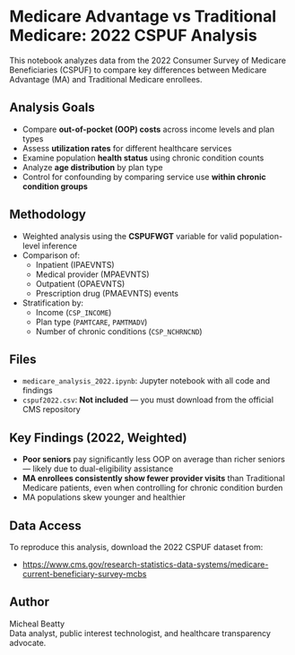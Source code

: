 # Medicare Advantage vs Traditional Medicare: 2022 CSPUF Analysis

This notebook analyzes data from the 2022 Consumer Survey of Medicare Beneficiaries (CSPUF) to compare key differences between Medicare Advantage (MA) and Traditional Medicare enrollees.

## Analysis Goals

- Compare **out-of-pocket (OOP) costs** across income levels and plan types
- Assess **utilization rates** for different healthcare services
- Examine population **health status** using chronic condition counts
- Analyze **age distribution** by plan type
- Control for confounding by comparing service use **within chronic condition groups**

## Methodology

- Weighted analysis using the **CSPUFWGT** variable for valid population-level inference
- Comparison of:
  - Inpatient (IPAEVNTS)
  - Medical provider (MPAEVNTS)
  - Outpatient (OPAEVNTS)
  - Prescription drug (PMAEVNTS) events
- Stratification by:
  - Income (`CSP_INCOME`)
  - Plan type (`PAMTCARE`, `PAMTMADV`)
  - Number of chronic conditions (`CSP_NCHRNCND`)

## Files

- `medicare_analysis_2022.ipynb`: Jupyter notebook with all code and findings
- `cspuf2022.csv`: **Not included** — you must download from the official CMS repository

## Key Findings (2022, Weighted)

- **Poor seniors** pay significantly less OOP on average than richer seniors — likely due to dual-eligibility assistance
- **MA enrollees consistently show fewer provider visits** than Traditional Medicare patients, even when controlling for chronic condition burden
- MA populations skew younger and healthier

## Data Access

To reproduce this analysis, download the 2022 CSPUF dataset from:
- https://www.cms.gov/research-statistics-data-systems/medicare-current-beneficiary-survey-mcbs

## Author

Micheal Beatty  
Data analyst, public interest technologist, and healthcare transparency advocate.
